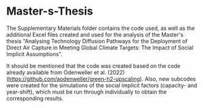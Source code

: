 # Master-s-Thesis

The Supplementary Materials folder contains the code used, as well as the additional Excel files created and used for the analysis of the Master's thesis "Analysing Technology Diffusion Pathways for the Deployment of Direct Air Capture in Meeting Global Climate Targets: The Impact of Social Implicit Assumptions".

It should be mentioned that the code was created based on the code already available from Odenweller et al. (2022) (https://github.com/aodenweller/green-h2-upscaling). Also, new subcodes were created for the simulations of the social implicit factors (capacity- and year-shift), which must be run through individually to obtain the corresponding results.  
